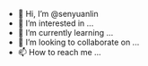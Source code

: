 - 👋 Hi, I’m @senyuanlin
- 👀 I’m interested in ...
- 🌱 I’m currently learning ...
- 💞️ I’m looking to collaborate on ...
- 📫 How to reach me ...

<!---
senyuanlin/senyuanlin is a ✨ special ✨ repository because its `README.md` (this file) appears on your GitHub profile.
You can click the Preview link to take a look at your changes.
--->
